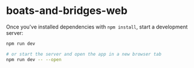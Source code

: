 # boats-and-bridges-web

Once you've installed dependencies with `npm install`, start a development server:

```bash
npm run dev

# or start the server and open the app in a new browser tab
npm run dev -- --open
```
